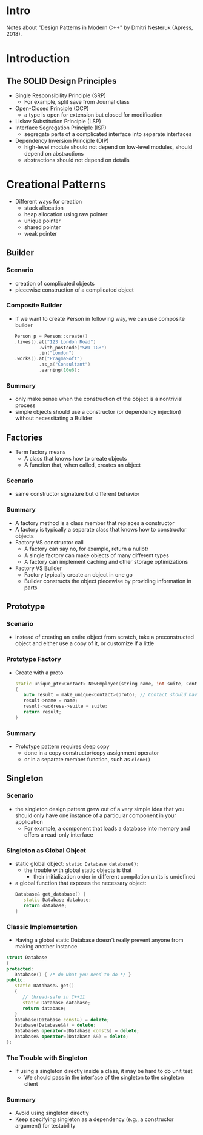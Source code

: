 # Intro
Notes about "Design Patterns in Modern C++" by Dmitri Nesteruk (Apress, 2018).

# Introduction
## The SOLID Design Principles
* Single Responsibility Principle (SRP)
   * For example, split save from Journal class
* Open-Closed Principle (OCP)
   * a type is open for extension but closed for modification
* Liskov Substitution Principle (LSP)
* Interface Segregation Principle (ISP)
   * segregate parts of a complicated interface into separate interfaces
* Dependency Inversion Principle (DIP)
   * high-level module should not depend on low-level modules, should depend on abstractions
   * abstractions should not depend on details

# Creational Patterns
* Different ways for creation
   * stack allocation
   * heap allocation using raw pointer
   * unique pointer
   * shared pointer
   * weak pointer

## Builder
### Scenario
* creation of complicated objects
* piecewise construction of a complicated object

### Composite Builder
* If we want to create Person in following way, we can use composite builder
```cpp
   Person p = Person::create()
   .lives().at("123 London Road")
            .with_postcode("SW1 1GB")
            .in("London")
   .works().at("PragmaSoft")
            .as_a("Consultant")
            .earning(10e6);
```

### Summary
   * only make sense when the construction of the object is a nontrivial process
   * simple objects should use a constructor (or dependency injection) without necessitating a Builder

## Factories
* Term factory means
   * A class that knows how to create objects
   * A function that, when called, creates an object
### Scenario
* same constructor signature but different behavior

### Summary
* A factory method is a class member that replaces a constructor
* A factory is typically a separate class that knows how to constructor objects
* Factory VS constructor call
   * A factory can say no, for example, return a nullptr
   * A single factory can make objects of many different types
   * A factory can implement caching and other storage optimizations
* Factory VS Builder
   * Factory typically create an object in one go
   * Builder constructs the object piecewise by providing information in parts

## Prototype
### Scenario
* instead of creating an entire object from scratch, take a preconstructed object and either use a copy of it, or customize if a little

### Prototype Factory
* Create with a proto
   ```cpp
   static unique_ptr<Contact> NewEmployee(string name, int suite, Contact& proto)
   {
      auto result = make_unique<Contact>(proto); // Contact should have deep copy-constructor
      result->name = name;
      result->address->suite = suite;
      return result;
   }
   ```

### Summary
* Prototype pattern requires deep copy
   * done in a copy constructor/copy assignment operator
   * or in a separate member function, such as `clone()`

## Singleton
### Scenario
* the singleton design pattern grew out of a very simple idea that you should only have one instance of a particular component in your application
   * For example, a component that loads a database into memory and offers a read-only interface

### Singleton as Global Object
* static global object: `static Database database{};`
   * the trouble with global static objects is that
      * their initialization order in different compilation units is undefined
* a global function that exposes the necessary object:
   ```cpp
   Database& get_database() {
      static Database database;
      return database;
   }
   ```

### Classic Implementation
* Having a global static Database doesn't really prevent anyone from making another instance

```cpp
struct Database
{
protected:
   Database() { /* do what you need to do */ }
public:
   static Database& get()
   {
      // thread-safe in C++11
      static Database database;
      return database;
   }
   Database(Database const&) = delete;
   Database(Database&&) = delete;
   Database& operator=(Database const&) = delete;
   Database& operator=(Database &&) = delete;
};
```

### The Trouble with Singleton
* If using a singleton directly inside a class, it may be hard to do unit test
   * We should pass in the interface of the singleton to the singleton client

### Summary
* Avoid using singleton directly
* Keep specifying singleton as a dependency (e.g., a constructor argument) for testability
